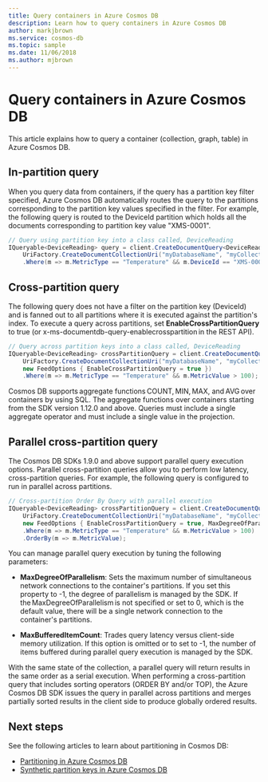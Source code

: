 ```yaml
---
title: Query containers in Azure Cosmos DB
description: Learn how to query containers in Azure Cosmos DB
author: markjbrown
ms.service: cosmos-db
ms.topic: sample
ms.date: 11/06/2018
ms.author: mjbrown
---
```


# Query containers in Azure Cosmos DB

This article explains how to query a container (collection, graph, table) in Azure Cosmos DB.

## In-partition query

When you query data from containers, if the query has a partition key filter specified, Azure Cosmos DB automatically routes the query to the partitions corresponding to the partition key values specified in the filter. For example, the following query is routed to the DeviceId partition which holds all the documents corresponding to partition key value "XMS-0001".

```csharp
// Query using partition key into a class called, DeviceReading
IQueryable<DeviceReading> query = client.CreateDocumentQuery<DeviceReading>(
    UriFactory.CreateDocumentCollectionUri("myDatabaseName", "myCollectionName"))
    .Where(m => m.MetricType == "Temperature" && m.DeviceId == "XMS-0001");
```

## Cross-partition query

The following query does not have a filter on the partition key (DeviceId) and is fanned out to all partitions where it is executed against the partition's index. To execute a query across partitions, set **EnableCrossPartitionQuery** to true (or x-ms-documentdb-query-enablecrosspartition in the REST API).

```csharp
// Query across partition keys into a class called, DeviceReading
IQueryable<DeviceReading> crossPartitionQuery = client.CreateDocumentQuery<DeviceReading>(
    UriFactory.CreateDocumentCollectionUri("myDatabaseName", "myCollectionName"),
    new FeedOptions { EnableCrossPartitionQuery = true })
    .Where(m => m.MetricType == "Temperature" && m.MetricValue > 100);
```

Cosmos DB supports aggregate functions COUNT, MIN, MAX, and AVG over containers by using SQL. The aggregate functions over containers starting from the SDK version 1.12.0 and above. Queries must include a single aggregate operator and must include a single value in the projection.

## Parallel cross-partition query

The Cosmos DB SDKs 1.9.0 and above support parallel query execution options.  Parallel cross-partition queries allow you to perform low latency, cross-partition queries. For example, the following query is configured to run in parallel across partitions.

```csharp
// Cross-partition Order By Query with parallel execution
IQueryable<DeviceReading> crossPartitionQuery = client.CreateDocumentQuery<DeviceReading>(
    UriFactory.CreateDocumentCollectionUri("myDatabaseName", "myCollectionName"),  
    new FeedOptions { EnableCrossPartitionQuery = true, MaxDegreeOfParallelism = 10, MaxBufferedItemCount = 100})
    .Where(m => m.MetricType == "Temperature" && m.MetricValue > 100)
    .OrderBy(m => m.MetricValue);
```

You can manage parallel query execution by tuning the following parameters:

- **MaxDegreeOfParallelism**: Sets the maximum number of simultaneous network connections to the container's partitions. If you set this property to -1, the degree of parallelism is managed by the SDK. If the MaxDegreeOfParallelism is not specified or set to 0, which is the default value, there will be a single network connection to the container's partitions.

- **MaxBufferedItemCount**: Trades query latency versus client-side memory utilization. If this option is omitted or to set to -1, the number of items buffered during parallel query execution is managed by the SDK.

With the same state of the collection, a parallel query will return results in the same order as a serial execution. When performing a cross-partition query that includes sorting operators (ORDER BY and/or TOP), the Azure Cosmos DB SDK issues the query in parallel across partitions and merges partially sorted results in the client side to produce globally ordered results.

## Next steps

See the following articles to learn about partitioning in Cosmos DB:

- [Partitioning in Azure Cosmos DB](partitioning-overview.md)
- [Synthetic partition keys in Azure Cosmos DB](synthetic-partition-keys.md)
